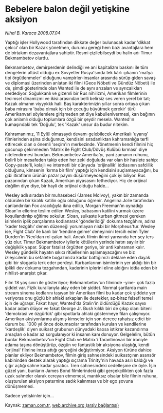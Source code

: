 # Bebelere balon değil yetişkine aksiyon

*Nihal B. Karaca 2008.07.04*

<tr><td class="metin" colspan="2" style="padding-top: 20px; padding-left: 5px; padding-right: 10px;">Yaptığı işler Hollywood tarafından dikkate değer bulunacak kadar 'dikkat çekici' olan bir Kazak yönetmen, durumu gereği hem bazı avantajlara hem de birtakım dezavantajlara sahiptir. Resmi çizilebilseydi bu halin adı Timur Bekmambetov olurdu.</td></tr><tr><td class="metin" colspan="2" style="padding-top: 20px; padding-left: 5px; padding-right: 10px;"><p> Bekmambetov, demirperdenin delindiği ve ani kapitalizm baskını ile tüm dengelerin altüst olduğu ex Sovyetler Rusya'sında tek kârlı çıkanın 'mafya tipi örgütlenmeler' olduğunu vampirler-insanlar arasında sürüp giden savaş ve diplomasi üzerinden anlatan iki filmi (Gece Nöbeti ve Gündüz Nöbeti) ile de, şimdi gösterimde olan Wanted ile de aynı arızaları ve ayrıcalıkları serdediyor. Soğukkanlı ve gizemli bir Rus nihilizmi, Amerikan filmlerinin tecimsel dinamizmi ve ikisi arasından belli belirsiz ses veren yerel bir tat; Kazak olmanın viyyykkk hali. Baş karakterimizin yıllar sonra ortaya çıkan baba mirasını 'baba olmak için bir çocuğu büyütmek gerekir' türü Amerikanvari söylemlere girişmeden pıt diye kabullenivermesi, kan bağının çok anlamlı olduğu toplumlara özgü bir şeydir mesela. Wanted'ın kumaşındaki tek 'Doğulu', tek 'Kazak' unsur da budur nitekim. 
<p> Kahramanımız, 11 Eylül olmasaydı devamı gelebilecek Amerikalı 'uyanış' filmlerinden aşina olduğumuz, kendisini sıradanlıktan kahramanlığa terfi ettirecek olan o önemli 'seçim'in merkezinde. Yönetmenin kendi filmini hiç gocunup çekinmeden 'Matrix ile Fight Club/Dövüş Kulübü kırması' diye nitelendirmesi bundan. Bekmambetov Amerika'yı, yani zamanın ruhunu, belirli bir mesafeden takip eden her zeki doğuluda var olan bir haslete sahip: Copy-paste'li, kolajlı ve internetli bir dünyada 'orijinallik' iddiasının safdillik olduğunu, kimsenin 'kırma bir film' yaptığı için kendisini suçlamayacağını, bu gibi itirafların ürünün pazar payını düşürmeyeceğini çok iyi biliyor. Rus pazarından çıkan Kazak, Amerikan piyasasını fethediyor. Hiç de orijinal değilim diye diye, bir hayli de orijinal olduğu halde...
<p> Wesley adlı sıradan bir muhasebeci (James McIvoy), yakın bir zamanda öldürülen bir kiralık katilin oğlu olduğunu öğrenir. Angelina Jolie tarafından canlandırılan Fox aracılığıyla ikna edilip, Morgan Freeman'ın oynadığı Sloan'ın ellerine teslim edilen Wesley, babasının katilini vurmak üzere koşullandırılıp eğitime sokulur. Sloan, suikaste kurban gitmesi gereken isimlerin iplik parçalarına kodlanarak 'gönderildiği' dokuma tezgâhını, adına 'kader tezgâhı' denen düzeneği yorumlayan nisbi bir Morpheus'tur. Wesley ise, Fight Club' ile kanlı bir 'kendine gelme' deneyimini tercih eden Tyler Durden'in 'Neo'dan rol çalan hali. Ancak filmin ikinci yarısında her şey ters yüz olur. Timur Bekmambetov iyilerle kötülerin yerinde hatırı sayılır bir değişiklik yapar. Süper fatalist örgütten geriye, bir anti kahraman kalır. Wesley gündelik hayatın sıkıcı ritüellerinin aşılamayacağını ve biz izleyicilerin bu sefalete boğazımıza kadar battığımızı deklare eden dayak gibi bir sloganla terk eder perdeyi. Kurbanlarının isimlerinin yer aldığı bin bir iplikli dev dokuma tezgahından, kaderinin iplerini eline aldığını iddia eden bir nihilist-anarşist çıkar. 
<p> Film 18 yaş sınırı ile gösteriliyor; Bekmambetov'un filminde -yine- çok fazla şiddet var. Fizik kurallarıyla alay eden bir şiddet. Normal şartlarda main stream sinema kodlarını taşıyan bir Amerikan filmi bu kadar çok şiddete yer veriyorsa onu güçlü bir ahlaki arkaplan ile destekler, az-biraz felsefi temel için de uğraşır. Fakat hayır, Wanted'da Stalin'in öldürdüğü Kazak sayısı kadar adam ölüyor ve fakat George Jr. Bush kılıklı biri de çıkıp olanı biteni 'demokrasi ve özgürlük' gibi spotlarla ahlaki göstermeye filan çalışmıyor. Amerikan aksiyonlarına alışmış kimseler için son derece rahatsız edici bir durum bu. 1000 yıl önce dokumacılar tarafından kurulan ve kendilerine 'kardeşlik' diyen suikast grubunun dünyadaki kaosa istikrar kazandırma amaçları o kadar az sorgulanıyor ki insanın kanı donuyor. Gelgelelim, bütün bunlar Bekmambetov'un Fight Club ve Matrix'i Tarantinovari bir ironiyle atlama taşına dönüştürüp, özgün ve fantastik bir aksiyona ulaştığı, kendi 'orijinal' filmine imza attığı gerçeğini değiştirmiyor. Aksiyon türüne dahice planlar ekliyor Bekmambetov, filmin giriş sahnesindeki suikastçının asansör kabininden destek alarak yaptığı sıçrama Trinity'nin havada asılı kaldığı ve çığır açtığı sahne kadar yaratıcı. Tren sahnesindeki cedelleşme de öyle. İşin güzel yanı, bunların James Bond filmlerindeki gibi gerçekçilikten çok fazla uzak sahneler olarak cereyan etmemesi, mantıksız olsalar bile filmin ruhuna, oluşturulan aksiyon paternine sadık kalınması ve bir ego şovuna dönüşmemesi. 
<p> Sadece yetişkinler için...<br/></p></p></p></p></p></td></tr>

Kaynak: [zaman.com.tr](http://zaman.com.tr/yazar.do?yazino=709964), [web.archive.org (arşiv bağlantısı)](http://web.archive.org/web/20080804122528/http://www.zaman.com.tr:80/yazar.do?yazino=709964)
